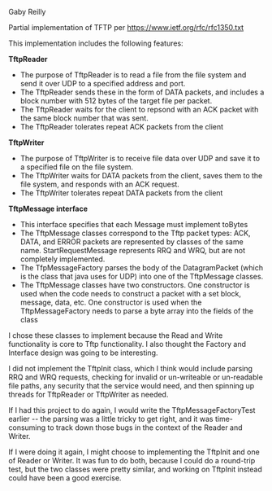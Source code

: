 Gaby Reilly

Partial implementation of TFTP per https://www.ietf.org/rfc/rfc1350.txt

This implementation includes the following features:

**TftpReader**

* The purpose of TftpReader is to read a file from the file system and send it over UDP to a specified address and port.  
* The TftpReader sends these in the form of DATA packets, and includes a block number with 512 bytes of the target file per packet.
* The TftpReader waits for the client to repsond with an ACK packet with the same block number that was sent.
* The TftpReader tolerates repeat ACK packets from the client

**TftpWriter**

* The purpose of TftpWriter is to receive file data over UDP and save it to a specified file on the file system.
* The TftpWriter waits for DATA packets from the client, saves them to the file system, and responds with an ACK request.
* The TftpWriter tolerates repeat DATA packets from the client

**TftpMessage interface**
* This interface specifies that each Message must implement toBytes
* The TftpMessage classes correspond to the Tftp packet types: ACK, DATA, and ERROR packets are represented by classes 
of the same name. StartRequestMessage represents RRQ and WRQ, but are not completely implemented.
* The TfpMessageFactory parses the body of the DatagramPacket (which is the class that java uses for UDP) into one of the
TftpMessage classes.
* The TftpMessage classes have two constructors.  One constructor is used when the code needs to construct a packet with 
a set block, message, data, etc.  One constructor is used when the TftpMessageFactory needs to parse a byte array into 
the fields of the class

I chose these classes to implement because the Read and Write functionality is core to Tftp functionality. 
I also thought the Factory and Interface design was going to be interesting.  

I did not implement the TftpInit class, which I think would include parsing RRQ and WRQ requests, checking for invalid or 
un-writeable or un-readable file paths, any security that the service would need, and then spinning up threads for TftpReader 
or TftpWriter as needed.

If I had this project to do again, I would write the TftpMessageFactoryTest earlier -- the parsing was a little tricky to 
get right, and it was time-consuming to track down those bugs in the context of the Reader and Writer.

If I were doing it again, I might choose to implementing the TftpInit and one of Reader or Writer.  It was fun to do both, because 
I could do a round-trip test, but the two classes were pretty similar, and working on TftpInit instead could have been 
a good exercise.